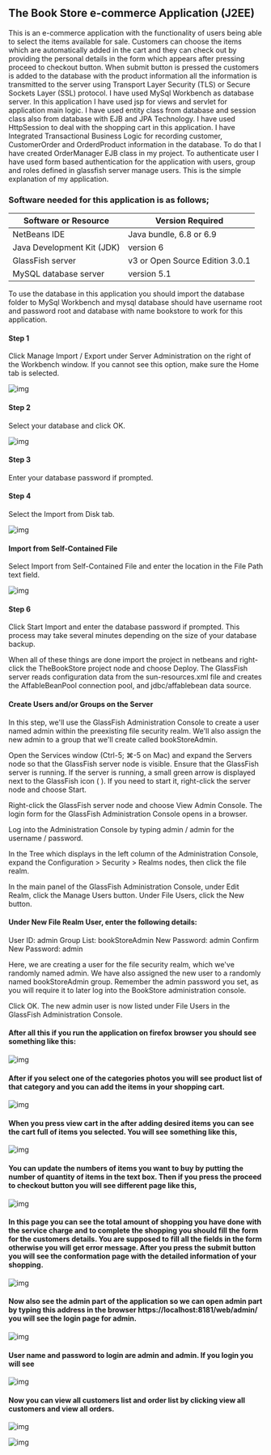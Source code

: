 ## The Book Store e-commerce Application (J2EE)

This is an e-commerce application with the functionality of users being able to select the items available for sale. Customers can choose the items which are automatically added in the cart and they can check out by providing the personal details in the form which appears after pressing proceed to checkout button. When submit button is pressed the customers is added to the database with the product information all the information is transmitted to the server using Transport Layer Security (TLS) or Secure Sockets Layer (SSL) protocol. I have used MySql Workbench as database server. In this application I have used jsp for views and servlet for application main logic. I have used entity class from database and session class also from database with EJB and JPA Technology. I have used HttpSession to deal with the shopping cart in this application. I have Integrated Transactional Business Logic for recording customer, CustomerOrder and OrderdProduct information in the database. To do that I have created OrderManager EJB class in my project. To authenticate user I have used form based authentication for the application with users, group and roles defined in glassfish server manage users. This is the simple explanation of my application.
### Software needed for this application is as follows;

Software or Resource |	Version Required
-------------------- | ---------------------
NetBeans IDE | Java bundle, 6.8 or 6.9
Java Development Kit (JDK) | version 6
GlassFish server | v3 or Open Source Edition 3.0.1
MySQL database server | version 5.1

To use the database in this application you should import the database folder to MySql Workbench and mysql database should have username root and password root and database with name bookstore to work for this application.
  
#### Step 1
Click Manage Import / Export under Server Administration on the right of the Workbench window. If you cannot see this option, make sure the Home tab is selected.

![img](https://github.com/dinesh2043/bookstore/blob/master/img1.jpg)

#### Step 2
Select your database and click OK.

![img](https://github.com/dinesh2043/bookstore/blob/master/img2.jpg)

#### Step 3
Enter your database password if prompted.

#### Step 4
Select the Import from Disk tab.

![img](https://github.com/dinesh2043/bookstore/blob/master/img3.jpg)
 
#### Import from Self-Contained File
Select Import from Self-Contained File and enter the location in the File Path text field.

![img](https://github.com/dinesh2043/bookstore/blob/master/img4.jpg)

#### Step 6

Click Start Import and enter the database password if prompted. This process may take several minutes depending on the size of your database backup.

When all of these things are done import the project in netbeans and right-click the TheBookStore project node and choose Deploy. The GlassFish server reads configuration data from the sun-resources.xml file and creates the AffableBeanPool connection pool, and jdbc/affablebean data source.
  
#### Create Users and/or Groups on the Server

In this step, we'll use the GlassFish Administration Console to create a user named admin within the preexisting file security realm. We'll also assign the new admin to a group that we'll create called bookStoreAdmin.

Open the Services window (Ctrl-5; ⌘-5 on Mac) and expand the Servers node so that the GlassFish server node is visible.
Ensure that the GlassFish server is running. If the server is running, a small green arrow is displayed next to the GlassFish icon (   ). If you need to start it, right-click the server node and choose Start.

Right-click the GlassFish server node and choose View Admin Console. The login form for the GlassFish Administration Console opens in a browser.

Log into the Administration Console by typing admin / admin for the username / password.

In the Tree which displays in the left column of the Administration Console, expand the Configuration > Security > Realms nodes, then click the file realm. 

In the main panel of the GlassFish Administration Console, under Edit Realm, click the Manage Users button.
Under File Users, click the New button.

#### Under New File Realm User, enter the following details:
User ID: admin
Group List: bookStoreAdmin
New Password: admin
Confirm New Password: admin
 
Here, we are creating a user for the file security realm, which we've randomly named admin. We have also assigned the new user to a randomly named bookStoreAdmin group. Remember the admin password you set, as you will require it to later log into the BookStore administration console.

Click OK. The new admin user is now listed under File Users in the GlassFish Administration Console. 

#### After all this if you run the application on firefox browser you should see something like this:

![img](https://github.com/dinesh2043/bookstore/blob/master/img5.jpg) 
 
#### After if you select one of the categories photos you will see product list of that category and you can add the items in your shopping cart. 

![img](https://github.com/dinesh2043/bookstore/blob/master/img6.jpg)

#### When you press view cart in the after adding desired items you can see the cart full of items you selected. You will see something like this,

![img](https://github.com/dinesh2043/bookstore/blob/master/img7.jpg)

#### You can update the numbers of items you want to buy by putting the number of quantity of items in the text box. Then if you press the proceed to checkout button you will see different page like this,

![img](https://github.com/dinesh2043/bookstore/blob/master/img8.jpg)

#### In this page you can see the total amount of shopping you have done with the service charge and to complete the shopping you should fill the form for the customers details. You are supposed to fill all the fields in the form otherwise you will get error message. After you press the submit button you will see the conformation page with the detailed information of your shopping.

![img](https://github.com/dinesh2043/bookstore/blob/master/img9.jpg)
 
#### Now also see the admin part of the application so we can open admin part by typing this address in the browser https://localhost:8181/web/admin/ you will see the login page for admin.

![img](https://github.com/dinesh2043/bookstore/blob/master/img10.jpg)
 
#### User name and password to login are admin and admin. If you login you will see

![img](https://github.com/dinesh2043/bookstore/blob/master/img11.jpg)

#### Now you can view all customers list and order list by clicking view all customers and view all orders.
 
![img](https://github.com/dinesh2043/bookstore/blob/master/img12.jpg) 

![img](https://github.com/dinesh2043/bookstore/blob/master/img1.jpg)

